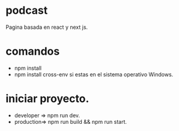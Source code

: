# podcast
Pagina basada en react y next js.

# comandos
- npm install
- npm install cross-env si estas en el sistema operativo Windows.

# iniciar proyecto.
- developer => npm run dev.
- production=> npm run build && npm run start.


